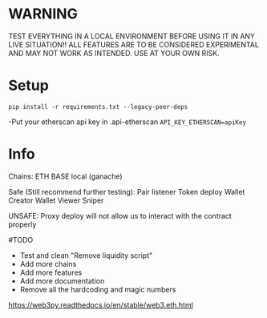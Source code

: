 # WARNING

TEST EVERYTHING IN A LOCAL ENVIRONMENT BEFORE USING IT IN ANY LIVE SITUATION!!
ALL FEATURES ARE TO BE CONSIDERED EXPERIMENTAL AND MAY NOT WORK AS INTENDED.
USE AT YOUR OWN RISK.

# Setup

`pip install -r requirements.txt --legacy-peer-deps`

-Put your etherscan api key in .api-etherscan
`API_KEY_ETHERSCAN=apiKey`

# Info


Chains:
ETH
BASE
local (ganache)

Safe (Still recommend further testing):
Pair listener
Token deploy
Wallet Creator
Wallet Viewer
Sniper

UNSAFE:
Proxy deploy will not allow us to interact with the contract properly


#TODO

- Test and clean "Remove liquidity script"
- Add more chains
- Add more features
- Add more documentation
- Remove all the hardcoding and magic numbers


https://web3py.readthedocs.io/en/stable/web3.eth.html
